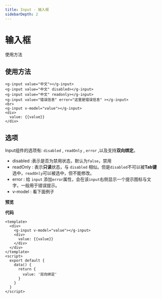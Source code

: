 ```yaml
---
title: Input - 输入框
sidebarDepth: 2
---
```


# 输入框

使用方法

<input-demos></input-demos>

<h2>使用方法</h2>

```vue
<g-input value="中文"></g-input>
<g-input value="中文" disabled></g-input>
<g-input value="中文" readonly></g-input>
<g-input value="错误信息" error="这里是错误信息" ></g-input>
<br>
<g-input v-model="value"></g-input>
<div>
  value: {{value}}
</div>
```

<h2>选项</h2>

Input组件的选项有: `disabled` , `readOnly` , `error` ,以及支持**双向绑定**。

- disabled :表示是否为禁用状态，默认为`false`，禁用
- readOnly : 表示**只读**状态，与 `disabled` 相似。但是`disabled`不可以被**Tab键**选中，`readOnly`可以被选中，但不能修改。 
- error : 给 `input` 添加`error`属性，会在该`input`右侧显示一个提示图标与文字，一般用于错误提示。
- v-model : 看下面例子

**预览**

<input-demos2></input-demos2>

**代码**
```vue
<template>
  <div>
    <g-input v-model="value"></g-input>
    <div>
      value: {{value}}
    </div>
  </div>
</template>
<script>
  export default {
    data() {
      return {
        value: '双向绑定'
      }
    }
  }
</script>
```

